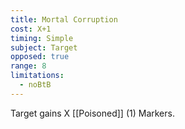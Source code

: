 ```yaml
---
title: Mortal Corruption
cost: X+1
timing: Simple
subject: Target
opposed: true
range: 8
limitations:
  - noBtB
---
```

Target gains X [[Poisoned]] (1) Markers.